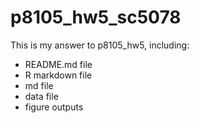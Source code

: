 # p8105_hw5_sc5078

This is my answer to p8105_hw5, including:

- README.md file
- R markdown file
- md file
- data file
- figure outputs
